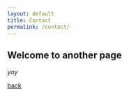 ```yaml
---
layout: default
title: Contact
permalink: /contact/
---
```


## Welcome to another page

_yay_

[back](./)
